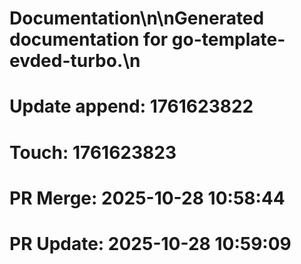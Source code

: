 # Documentation\n\nGenerated documentation for go-template-evded-turbo.\n

# Update append: 1761623822

# Touch: 1761623823

# PR Merge: 2025-10-28 10:58:44

# PR Update: 2025-10-28 10:59:09
